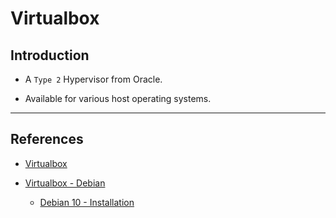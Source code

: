 # Virtualbox

## Introduction

* A `Type 2` Hypervisor from Oracle.

* Available for various host operating systems.

---

## References

* [Virtualbox](https://www.virtualbox.org/)

* [Virtualbox - Debian](https://wiki.debian.org/VirtualBox#Debian_10_.22Buster.22)

    * [Debian 10 - Installation](https://computingforgeeks.com/install-virtualbox-ubuntu-debian/)
